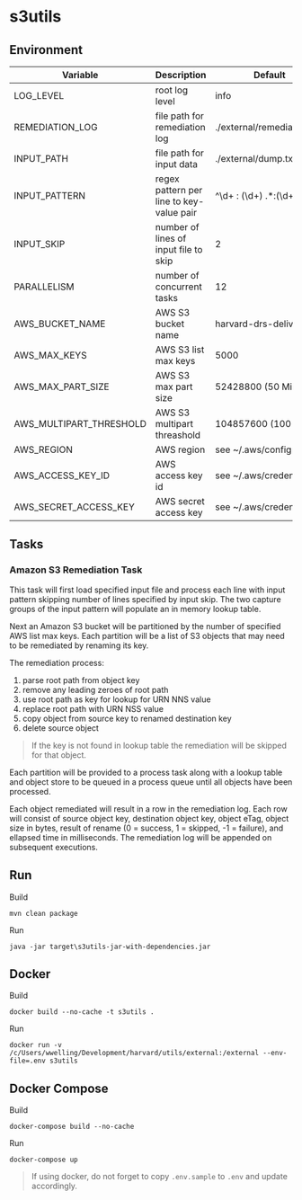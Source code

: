 # s3utils

## Environment

| Variable                | Description                              | Default                    |
| ----------------------- | ---------------------------------------- | -------------------------- |
| LOG_LEVEL               | root log level                           | info                       |
| REMEDIATION_LOG         | file path for remediation log            | ./external/remediation.log |
| INPUT_PATH              | file path for input data                 | ./external/dump.txt        |
| INPUT_PATTERN           | regex pattern per line to key-value pair | ^\\d+ : (\\d+) .*:(\\d+)$  |
| INPUT_SKIP              | number of lines of input file to skip    | 2                          |
| PARALLELISM             | number of concurrent tasks               | 12                         |
| AWS_BUCKET_NAME         | AWS S3 bucket name                       | harvard-drs-delivery       |
| AWS_MAX_KEYS            | AWS S3 list max keys                     | 5000                       |
| AWS_MAX_PART_SIZE       | AWS S3 max part size                     | 52428800 (50 MiB)          |
| AWS_MULTIPART_THRESHOLD | AWS S3 multipart threashold              | 104857600 (100 MiB)        |
| AWS_REGION              | AWS region                               | see ~/.aws/config          |
| AWS_ACCESS_KEY_ID       | AWS access key id                        | see ~/.aws/credentials     |
| AWS_SECRET_ACCESS_KEY   | AWS secret access key                    | see ~/.aws/credentials     |

## Tasks

### Amazon S3 Remediation Task

This task will first load specified input file and process each line with input pattern skipping number of lines specified by input skip. The two capture groups of the input pattern will populate an in memory lookup table.

Next an Amazon S3 bucket will be partitioned by the number of specified AWS list max keys. Each partition will be a list of S3 objects that may need to be remediated by renaming its key.

The remediation process:

1. parse root path from object key
2. remove any leading zeroes of root path
3. use root path as key for lookup for URN NNS value
4. replace root path with URN NSS value
5. copy object from source key to renamed destination key
6. delete source object

> If the key is not found in lookup table the remediation will be skipped for that object.

Each partition will be provided to a process task along with a lookup table and object store to be queued in a process queue until all objects have been processed.

Each object remediated will result in a row in the remediation log. Each row will consist of source object key, destination object key, object eTag, object size in bytes, result of rename (0 = success, 1 = skipped, -1 = failure), and ellapsed time in milliseconds. The remediation log will be appended on subsequent executions.

## Run

Build
```
mvn clean package
```

Run
```
java -jar target\s3utils-jar-with-dependencies.jar
```

## Docker

Build
```
docker build --no-cache -t s3utils .
```

Run
```
docker run -v /c/Users/wwelling/Development/harvard/utils/external:/external --env-file=.env s3utils
```

## Docker Compose

Build
```
docker-compose build --no-cache
```

Run
```
docker-compose up
```

> If using docker, do not forget to copy `.env.sample` to `.env` and update accordingly.
